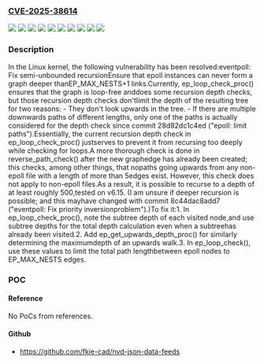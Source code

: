 ### [CVE-2025-38614](https://cve.mitre.org/cgi-bin/cvename.cgi?name=CVE-2025-38614)
![](https://img.shields.io/static/v1?label=Product&message=Linux&color=blue)
![](https://img.shields.io/static/v1?label=Version&message=&color=brightgreen)
![](https://img.shields.io/static/v1?label=Version&message=0eccd188cfeaf857a26f2d72941d27d298cf6a54%20&color=brightgreen)
![](https://img.shields.io/static/v1?label=Version&message=2.6.38%20&color=brightgreen)
![](https://img.shields.io/static/v1?label=Version&message=22bacca48a1755f79b7e0f192ddb9fbb7fc6e64e%20&color=brightgreen)
![](https://img.shields.io/static/v1?label=Version&message=28a92748aa4bc57d35e7b079498b0ac2e7610a37%20&color=brightgreen)
![](https://img.shields.io/static/v1?label=Version&message=7eebcd4792c5a341559aed327b6afecbb1c46402%20&color=brightgreen)
![](https://img.shields.io/static/v1?label=Version&message=8216e1a0d47cae06a75c42346f19dffe14e42d57%20&color=brightgreen)
![](https://img.shields.io/static/v1?label=Version&message=a72affdbb09f3f24f64ffcbbdf62c2e57c58f379%20&color=brightgreen)
![](https://img.shields.io/static/v1?label=Vulnerability&message=n%2Fa&color=blue)

### Description

In the Linux kernel, the following vulnerability has been resolved:eventpoll: Fix semi-unbounded recursionEnsure that epoll instances can never form a graph deeper thanEP_MAX_NESTS+1 links.Currently, ep_loop_check_proc() ensures that the graph is loop-free anddoes some recursion depth checks, but those recursion depth checks don'tlimit the depth of the resulting tree for two reasons: - They don't look upwards in the tree. - If there are multiple downwards paths of different lengths, only one of   the paths is actually considered for the depth check since commit   28d82dc1c4ed ("epoll: limit paths").Essentially, the current recursion depth check in ep_loop_check_proc() justserves to prevent it from recursing too deeply while checking for loops.A more thorough check is done in reverse_path_check() after the new graphedge has already been created; this checks, among other things, that nopaths going upwards from any non-epoll file with a length of more than 5edges exist. However, this check does not apply to non-epoll files.As a result, it is possible to recurse to a depth of at least roughly 500,tested on v6.15. (I am unsure if deeper recursion is possible; and this mayhave changed with commit 8c44dac8add7 ("eventpoll: Fix priority inversionproblem").)To fix it:1. In ep_loop_check_proc(), note the subtree depth of each visited node,and use subtree depths for the total depth calculation even when a subtreehas already been visited.2. Add ep_get_upwards_depth_proc() for similarly determining the maximumdepth of an upwards walk.3. In ep_loop_check(), use these values to limit the total path lengthbetween epoll nodes to EP_MAX_NESTS edges.

### POC

#### Reference
No PoCs from references.

#### Github
- https://github.com/fkie-cad/nvd-json-data-feeds

